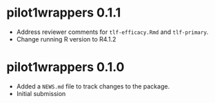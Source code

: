 # pilot1wrappers 0.1.1

* Address reviewer comments for `tlf-efficacy.Rmd` and `tlf-primary`.
* Change running R version to R4.1.2


# pilot1wrappers 0.1.0

* Added a `NEWS.md` file to track changes to the package.
* Initial submission
